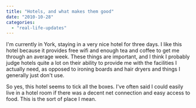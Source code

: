 ```yaml
---
title: "Hotels, and what makes them good"
date: "2010-10-28"
categories: 
  - "real-life-updates"
---
```


I'm currently in York, staying in a very nice hotel for three days. I like this hotel because it provides free wifi and enough tea and coffee to get me through an average week. These things are important, and I think I probably judge hotels quite a lot on their ability to provide me with the facilities I actually need, as opposed to ironing boards and hair dryers and things I generally just don't use.  
  
So yes, this hotel seems to tick all the boxes. I've often said I could easily live in a hotel room if there was a decent net connection and easy access to food. This is the sort of place I mean.
